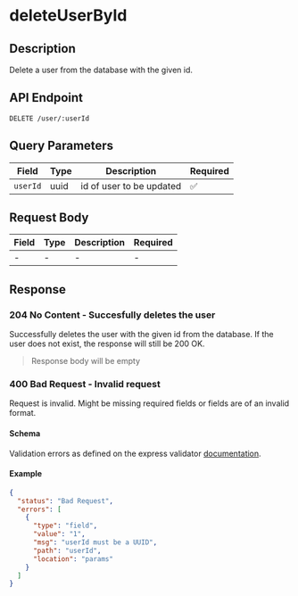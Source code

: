 # deleteUserById

## Description

Delete a user from the database with the given id.

## API Endpoint

`DELETE /user/:userId`

## Query Parameters

| Field    | Type | Description              | Required |
| -------- | ---- | ------------------------ | -------- |
| `userId` | uuid | id of user to be updated | ✅       |

## Request Body

| Field | Type | Description | Required |
| ----- | ---- | ----------- | -------- |
| -     | -    | -           | -        |

## Response

### 204 No Content - Succesfully deletes the user

Successfully deletes the user with the given id from the database. If the user does not exist, the response will still be 200 OK.

> Response body will be empty

### 400 Bad Request - Invalid request

Request is invalid. Might be missing required fields or fields are of an invalid format.

#### Schema

Validation errors as defined on the express validator [documentation](https://express-validator.github.io/docs/api/validation-result/#error-types).

#### Example

```json
{
  "status": "Bad Request",
  "errors": [
    {
      "type": "field",
      "value": "1",
      "msg": "userId must be a UUID",
      "path": "userId",
      "location": "params"
    }
  ]
}
```
